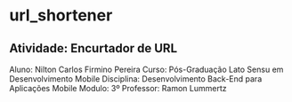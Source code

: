 # url_shortener
## Atividade: Encurtador de URL
Aluno: Nilton Carlos Firmino Pereira
Curso: Pós-Graduação Lato Sensu em Desenvolvimento Mobile
Disciplina: Desenvolvimento Back-End para Aplicações Mobile
Modulo: 3º
Professor: Ramon Lummertz
